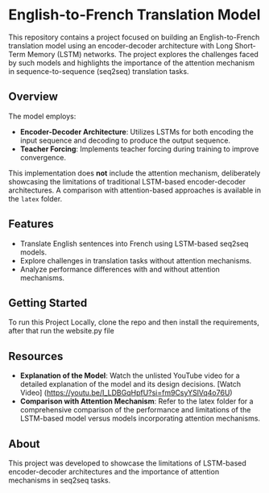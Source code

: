 # English-to-French Translation Model

This repository contains a project focused on building an English-to-French translation model using an encoder-decoder architecture with Long Short-Term Memory (LSTM) networks. The project explores the challenges faced by such models and highlights the importance of the attention mechanism in sequence-to-sequence (seq2seq) translation tasks.

## Overview

The model employs:
- **Encoder-Decoder Architecture**: Utilizes LSTMs for both encoding the input sequence and decoding to produce the output sequence.
- **Teacher Forcing**: Implements teacher forcing during training to improve convergence.

This implementation does **not** include the attention mechanism, deliberately showcasing the limitations of traditional LSTM-based encoder-decoder architectures. A comparison with attention-based approaches is available in the `latex` folder.

## Features
- Translate English sentences into French using LSTM-based seq2seq models.
- Explore challenges in translation tasks without attention mechanisms.
- Analyze performance differences with and without attention mechanisms.

## Getting Started

To run this Project Locally, clone the repo and then install the requirements, after that run the website.py file 

## Resources 
- **Explanation of the Model**: Watch the unlisted YouTube video for a detailed explanation of the model and its design decisions. [Watch Video] (https://youtu.be/I_LDBGqHpfU?si=fm9CsyYSlVq4o76U)
- **Comparison with Attention Mechanism**: Refer to the latex folder for a comprehensive comparison of the performance and limitations of the LSTM-based model versus models incorporating attention mechanisms.

## About 
This project was developed to showcase the limitations of LSTM-based encoder-decoder architectures and the importance of attention mechanisms in seq2seq tasks.
